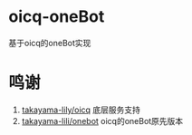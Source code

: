 # oicq-oneBot
基于oicq的oneBot实现
# 鸣谢
1. [takayama-lily/oicq](https://github.com/takayama-lily/oicq) 底层服务支持
2. [takayama-lili/onebot](https://github.com/takayama-lily/node-onebot) oicq的oneBot原先版本
